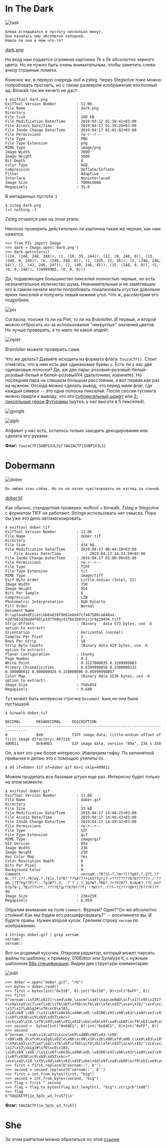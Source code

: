 # In The Dark

![task](./src/in_dark.png)

    Алеша вглядывался в пустоту несколько минут. 
    Она казалась ему абсолютно холодной.
    Нашла ли она в нем что-то?

[dark.png](./src/dark.png)

На вход нам подается огромная картинка 7k x 5k абсолютно черного цвета. Но не нужно быть очень внимательным, чтобы заметить слева внизу странные помехи. 

Конечно же, в первую очередь exif и zsteg. Через Stegsolve тоже можно попробовать прогнать, но с таким размером изображения это полный ад. Binwalk так же ничего не даст.

    $ exiftool dark.png 
    ExifTool Version Number         : 11.06
    File Name                       : dark.png
    Directory                       : .
    File Size                       : 100 kB
    File Modification Date/Time     : 2019:03:12 01:39:42+03:00
    File Access Date/Time           : 2019:04:17 01:39:26+03:00
    File Inode Change Date/Time     : 2019:04:17 01:01:02+03:00
    File Permissions                : rw-r--r--
    File Type                       : PNG
    File Type Extension             : png
    MIME Type                       : image/png
    Image Width                     : 7000
    Image Height                    : 5000
    Bit Depth                       : 8
    Color Type                      : RGB
    Compression                     : Deflate/Inflate
    Filter                          : Adaptive
    Interlace                       : Noninterlaced
    Image Size                      : 7000x5000
    Megapixels                      : 35.0

В метаданных пустота :) 

    $ zsteg dark.png 
    [=] nothing :(   

Zsteg отчаялся уже на этом этапе.               

Неплохо проверить дейстительно ли картинка такая же черная, как нам кажется. 

    >>> from PIL import Image
    >>> dark = Image.open('dark.png')
    >>> dark.getcolors()
    [(24, (248, 248, 248)), (2, (10, 35, 244)), (12, (0, 248, 0)), (23, (248, 0, 246)), (6, (246, 248, 0)), (2, (245, 12, 26)), (2, (246, 246, 54)), (2, (43, 246, 247)), (2, (40, 246, 45)), (15, (248, 0, 0)), (5, (0, 0, 248)), (34999905, (0, 0, 0))]

Да, подавляющее большинство пикселей полностью черные, но есть незначительное количество шума. Невнимательные и не заметившие его в самом начале могли попробовать локализовать сгустки довольно ярких пикселей и получить левый нижний угол. Что ж, рассмотрим его подробнее.

![pix](./src/pix.png)

Согласна, похоже то ли на Piet, то ли на Brainloller. И первый, и второй можно отбросить из-за использования "некруглых" значений цветов. Но лучше проверить, а то мало ли какой апдейт.

![npiet](./src/npiet.png)

Brainloller можете проверить сами. 

Что же делать?
Давайте исходить из формата флага: `YauzaCTF{}`. Стоит отметить, что в нем есть две одинаковые буквы `а`. Есть ли у нас две одинаковые полоски?
Да, аж две пары: розовый-розовый-белый-розовый-белый и белей-розовыйX4 (дальтоники, извините). 
Но последняя пара на слишком большом расстоянии, а вот первая как раз на нужном. Отсюда можно сделать вывод, что перед нами флаг, где каждый символ -- это одна полоска пикселей. После сессии гуглинга можно придти к выводу, что это [субпиксельный шрифт](http://www.msarnoff.org/millitext/) или [3-пиксельные герои Футурамы](http://igirl.com.ua/2010/10/20/3-pikselnye-personazhi-futuramy-i-simpsonov/) (шутка, у нас высота в 5 пикселей).

![google](./src/google.png)

![alph](./src/alph.png)

 Алфавит у нас есть, осталось только закодить декодирование или сделать его руками. 

**Флаг:** `YauzaCTF{5UBP1X3L5}`/ `YAUZACTF{5UBP1X3L5}`

# Dobermann

![dober](./src/dober.png)

    Он любил этих собак. Но он не хотел чувствововать их взгляд за спиной. 

[dober.tif](./src/dober.tif)


Как обычно, стандартная проверка: exiftool + binwalk. Zsteg и Stegsolve c форматом TIFF не работают. Strings использовать нет смысла. Пора бы уже это дело автоматизировать.

    $ exiftool dober.tif 
    ExifTool Version Number         : 11.06
    File Name                       : dober.tif
    Directory                       : .
    File Size                       : 434 kB
    File Modification Date/Time     : 2019:04:17 00:44:10+03:00
        File Access Date/Time           : 2019:04:17 14:33:59+03:00
    File Inode Change Date/Time     : 2019:04:17 01:00:00+03:00
    File Permissions                : rw-r--r--
    File Type                       : TIFF
    File Type Extension             : tif
    MIME Type                       : image/tiff
    Exif Byte Order                 : Little-endian (Intel, II)
    Image Width                     : 750
    Image Height                    : 854
    Bits Per Sample                 : 8
    Compression                     : LZW
    Photometric Interpretation      : RGB Palette
    Fill Order                      : Normal
    Document Name                   : D:\uploadedFiles\bb8a63979662e8e47cf447586ca848aa-e2d7b61d39ad4f6b\p1d7fm8qj41f6e1b8tnjc1r4g10494.tiff
    Strip Offsets                   : (Binary   data 573 bytes, use -b option to extract)
    Orientation                     : Horizontal (normal)
    Samples Per Pixel               : 1
    Rows Per Strip                  : 10
    Strip Byte Counts               : (Binary data 429 bytes, use -b option to extract)
    Planar Configuration            : Chunky
    Page Number                     : 0 1
    White Point                     : 0.3127000035 0.3289999963
    Primary Chromaticities          : 0.6399999858 0.3300000132 0.300000012 0.600000024 0.150000006 0.05999999867
    Color Map                       : (Binary data 1536 bytes, use -b option to extract)
    Image Size                      : 750x854
    Megapixels                      : 0.640


Тут может быть интересна строчка `Document Name`,но она была пустышкой.

    $ binwalk dober.tif 

    DECIMAL       HEXADECIMAL     DESCRIPTION
    --------------------------------------------------------------------------------
    0             0x0             TIFF image data, little-endian offset of first image directory: 407210
    409811        0x640D3         GIF image data, version "89a", 236 x 250

Оп, а вот это уже более интересно. Извлекаем гифку. По непонятной привычке я делаю это с помощью утилиты `dd`. 

    $ dd if=dober.tif of=dober.gif bs=1 skip=409811

Можем проделать все базовые штуки еще раз. Интересно будет только на этом моменте: 

    $ exiftool dober.gif
    ExifTool Version Number         : 11.06
    File Name                       : dober.gif
    Directory                       : .
    File Size                       : 33 kB
    File Modification Date/Time     : 2019:04:17 14:48:25+03:00
    File Access Date/Time           : 2019:04:17 14:49:43+03:00
    File Inode Change Date/Time     : 2019:04:17 14:49:32+03:00
    File Permissions                : rw-r--r--
    File Type                       : GIF
    File Type Extension             : gif
    MIME Type                       : image/gif
    GIF Version                     : 89a
    Image Width                     : 236
    Image Height                    : 250
    Has Color Map                   : Yes
    Color Resolution Depth          : 8
    Bits Per Pixel                  : 8
    Background Color                : 0
    Comment                         : vernam::?R?3]~?,?mr?]??qO?.?.27[.??N..??.c??.?K[wy.?.?$lx.?J?6?`*?%A???+ikX?fy!i?->????????b?b???7?>./'??QG.|?T?Yg??P)?-..?gJ#??.3, .?`?`/.?.3&?W?.?R6?.?r?V?H??.9)AnƘ?.??c.hn?h?p?9-i.?Bɹ?T?>?Υ..????E?ڟ??X?9???f)'!?W???..???ސ?{????@Y?|?F???F???9G
    Image Size                      : 236x250
    Megapixels                      : 0.059

Обратим внимание на поле `Comment`. Вернам? Один?"Он же абсолютно стойкий! Как мы будем его расшифровывать?" -- воскликнете вы. И будете правы. Нужен второй кусок. Грепнем строку `vernam` по изображению. 

    $ strings dober.gif | grep vernam
    vernam::
    vernam::

Вот он родимый кусочек. Откроем редактор, который может парсить файлы по шаблону, к примеру, 010Editor или Synalyze it, с нужным шаблоном  [89a спецификации](http://r-t-f-m.info/_books/15001/index.php#sect24). Видим две структуры комментария:

![edit](./src/edit.png)

    >>> dober = open("dober.gif", "rb")
    >>> bytes = dober.read()
    >>> first = bytes[int("0x310", 0):int("0x310", 0)+int("0xFF", 0)]
    >>> first
    b"vernam::\xf2R\x823]~\xed\x9e,\xacmr\xad]\xaa\xe8qO\xcf\x17\x95\x1527[\x18\x8c\xcdN\x18\x1b\x90\xfd\x00.c\xe0\x83\x10\xfeK[wy\n\xd4\x17\x97$lx\t\x9aJ\xef6\xb6`*\xf8%A\x92\xed\xc7+ikX\xbbfy!i\xdf->\x9a\xa5\xc7\xef\xdc\xf6\xbf\xf6b\xcfb\xbc\xfe\xd37\xca>\x1b/'\xce\xc2QG\x17|\xb5T\xfcYg\xb6\xd7P)\xda-\x17\x17\xb1gJ#\xf6\xc0\x183, \x18\xb9`\x8b`/\x11\x8f\x0e3&\xd4W\xd5.\x81R6\x91\x06\x83r\xa8V\xe1\x91H\xa0\xcd\x159)An\xc6\x98\xd7\x05\x8e\xeec\x14hn\xc4h\xc7p\xc89-i\x0f\x93B\xc9\xb9\xd5T\xbc>?\xce\xa5\x18.\xfb\xdd\xe6\x91\xd1E\xbe\xda\x9f\xa0\xb0X\xcf9\xb1\xe9\xe0f)'!\x96W\x87\xb8\xd6\x10\x0f\x93\x81\xaf\xde\x90\x86{\xa9\xb5\x94\xee@Y\x86|\xb9F\xb8\xbb\xd3F\x9f\xe5\x9d\xfc9G"
    >>> second =  bytes[int("0x84E1", 0):int("0x84E1", 0)+int("0xFF", 0)]
    >>> second
    b"vernam::\xab\x13\xd7i\x1c=\xb9\xd8W\x9d\x03-\x98-\x99\x8b.8\xfcH\xa2gG\x02le\x86\xcdN\x18\x1b\x90\xfd\x00.c\xe0\x83\x10\xfeK[wy\n\xd4\x17\x97$lx\t\x9aJ\xef6\xb6`*\xf8%A\x92\xed\xc7+ikX\xbbfy!i\xdf->\x9a\xa5\xc7\xef\xdc\xf6\xbf\xf6b\xcfb\xbc\xfe\xd37\xca>\x1b/'\xce\xc2QG\x17|\xb5T\xfcYg\xb6\xd7P)\xda-\x17\x17\xb1gJ#\xf6\xc0\x183, \x18\xb9`\x8b`/\x11\x8f\x0e3&\xd4W\xd5.\x81R6\x91\x06\x83r\xa8V\xe1\x91H\xa0\xcd\x159)An\xc6\x98\xd7\x05\x8e\xeec\x14hn\xc4h\xc7p\xc89-i\x0f\x93B\xc9\xb9\xd5T\xbc>?\xce\xa5\x18.\xfb\xdd\xe6\x91\xd1E\xbe\xda\x9f\xa0\xb0X\xcf9\xb1\xe9\xe0f)'!\x96W\x87\xb8\xd6\x10\x0f\x93\x81\xaf\xde\x90\x86{\xa9\xb5\x94\xee@Y\x86|\xb9F\xb8\xbb\xd3F\x9f\xe5\x9d\xfc9G"
    >>> first = first.replace(b"vernam::", b'')
    >>> second = second.replace(b"vernam::", b'')
    >>> first = int.from_bytes(first, "big")
    >>> second = int.from_bytes(second, "big")
    >>> flag = first ^ second
    >>> flag = flag.to_bytes(flag.bit_length(), "big").strip(b"\x00")
    >>> flag
    b'YAUZACTF{1n_5p3c_w3_7ru57}\n' 

**Флаг:** `YAUZACTF{1n_5p3c_w3_7ru57}`


# She

За этим райтапом можно обратиться по этой [ссылке](https://github.com/loqpa/CTF/tree/master/Yauza19/She). 





